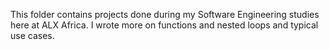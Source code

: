This folder contains projects done during my Software Engineering studies here at ALX Africa. I wrote more on functions and nested loops and typical use cases.
